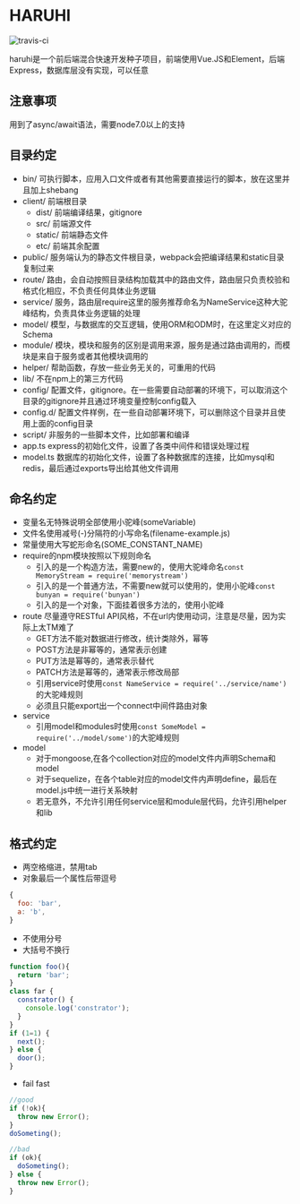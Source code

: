 # HARUHI


![travis-ci](https://travis-ci.org/bangbang93/express-vue-seed.svg?branch=master)

haruhi是一个前后端混合快速开发种子项目，前端使用Vue.JS和Element，后端Express，数据库层没有实现，可以任意

## 注意事项
用到了async/await语法，需要node7.0以上的支持

## 目录约定

- bin/         可执行脚本，应用入口文件或者有其他需要直接运行的脚本，放在这里并且加上shebang
- client/      前端根目录
  - dist/      前端编译结果，gitignore
  - src/       前端源文件
  - static/    前端静态文件
  - etc/       前端其余配置
- public/      服务端认为的静态文件根目录，webpack会把编译结果和static目录复制过来
- route/       路由，会自动按照目录结构加载其中的路由文件，路由层只负责校验和格式化相应，不负责任何具体业务逻辑
- service/     服务，路由层require这里的服务推荐命名为NameService这种大驼峰结构，负责具体业务逻辑的处理
- model/       模型，与数据库的交互逻辑，使用ORM和ODM时，在这里定义对应的Schema
- module/      模块，模块和服务的区别是调用来源，服务是通过路由调用的，而模块是来自于服务或者其他模块调用的
- helper/      帮助函数，存放一些业务无关的，可重用的代码
- lib/         不在npm上的第三方代码
- config/      配置文件，gitignore。在一些需要自动部署的环境下，可以取消这个目录的gitignore并且通过环境变量控制config载入
- config.d/    配置文件样例，在一些自动部署环境下，可以删除这个目录并且使用上面的config目录
- script/      非服务的一些脚本文件，比如部署和编译
- app.ts       express的初始化文件，设置了各类中间件和错误处理过程
- model.ts     数据库的初始化文件，设置了各种数据库的连接，比如mysql和redis，最后通过exports导出给其他文件调用

## 命名约定

- 变量名无特殊说明全部使用小驼峰(someVariable)
- 文件名使用减号(-)分隔符的小写命名(filename-example.js)
- 常量使用大写蛇形命名(SOME_CONSTANT_NAME)
- require的npm模块按照以下规则命名
  - 引入的是一个构造方法，需要new的，使用大驼峰命名`const MemoryStream = require('memorystream')`
  - 引入的是一个普通方法，不需要new就可以使用的，使用小驼峰`const bunyan = require('bunyan')`
  - 引入的是一个对象，下面挂着很多方法的，使用小驼峰
- route 尽量遵守RESTful API风格，不在url内使用动词，注意是尽量，因为实际上太TM难了
  - GET方法不能对数据进行修改，统计类除外，幂等
  - POST方法是非幂等的，通常表示创建
  - PUT方法是幂等的，通常表示替代
  - PATCH方法是幂等的，通常表示修改局部
  - 引用service时使用`const NameService = require('../service/name')`的大驼峰规则
  - 必须且只能export出一个connect中间件路由对象
- service 
  - 引用model和modules时使用`const SomeModel = require('../model/some')`的大驼峰规则
- model
  - 对于mongoose,在各个collection对应的model文件内声明Schema和model
  - 对于sequelize，在各个table对应的model文件内声明define，最后在model.js中统一进行关系映射
  - 若无意外，不允许引用任何service层和module层代码，允许引用helper和lib
  
## 格式约定

- 两空格缩进，禁用tab
- 对象最后一个属性后带逗号
```javascript 
{
  foo: 'bar',
  a: 'b',
}
```
- 不使用分号
- 大括号不换行
```javascript 
function foo(){
  return 'bar';
}
class far {
  constrator() {
    console.log('constrator');
  }
}
if (1=1) {
  next();
} else {
  door();
}
```
- fail fast
```javascript
//good
if (!ok){
  throw new Error();
}
doSometing();

//bad
if (ok){
  doSometing();
} else {
  throw new Error();
}
```

